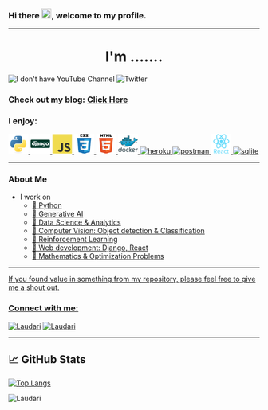 ### Hi there <img width="20" height="20" src="https://raw.githubusercontent.com/iampavangandhi/iampavangandhi/master/gifs/Hi.gif">, welcome to my profile.

---
<h1 align="center">I'm .......</h1>

![I don't have YouTube Channel](https://youtubelink)
![Twitter](https://twitterlink)


### Check out my blog: [Click Here](https://laudarisd.github.io/)

<!--
<p align="left"> <img src="https://komarev.com/ghpvc/?username=tomitokko&label=Profile%20views&color=0e75b6&style=flat" alt="chandrikadeb7" /> </p> -->

<!-- ![Banner](https://github.com/Laudarisd/Laudarisd/img/) -->

<h3 align="left">I enjoy:</h3>
<p align="left"> 
<a href="https://www.python.org" target="_blank"> <img src="https://raw.githubusercontent.com/devicons/devicon/master/icons/python/python-original.svg" alt="python" width="40" height="40"/> </a>  
<a href="https://www.djangoproject.com/" target="_blank"> <img src="https://raw.githubusercontent.com/devicons/devicon/9f4f5cdb393299a81125eb5127929ea7bfe42889/icons/django/django-original.svg" alt="django" width="40" height="40"/> </a>  
<a href="https://developer.mozilla.org/en-US/docs/Web/JavaScript" target="_blank"> <img src="https://raw.githubusercontent.com/devicons/devicon/master/icons/javascript/javascript-original.svg" alt="javascript" width="40" height="40"/> </a> 
<a href="https://www.w3schools.com/css/" target="_blank"> <img src="https://raw.githubusercontent.com/devicons/devicon/master/icons/css3/css3-original-wordmark.svg" alt="css3" width="40" height="40"/> </a> 
<a href="https://www.w3.org/html/" target="_blank"> <img src="https://raw.githubusercontent.com/devicons/devicon/master/icons/html5/html5-original-wordmark.svg" alt="html5" width="40" height="40"/> </a>  
<a href="https://www.docker.com/" target="_blank"> <img src="https://raw.githubusercontent.com/devicons/devicon/master/icons/docker/docker-original-wordmark.svg" alt="docker" width="40" height="40"/> </a> 
<a href="https://heroku.com" target="_blank"> <img src="https://www.vectorlogo.zone/logos/heroku/heroku-icon.svg" alt="heroku" width="40" height="40"/> </a>    
<a href="https://postman.com" target="_blank"> <img src="https://www.vectorlogo.zone/logos/getpostman/getpostman-icon.svg" alt="postman" width="40" height="40"/> </a>  
<a href="https://reactjs.org/" target="_blank"> <img src="https://raw.githubusercontent.com/devicons/devicon/master/icons/react/react-original-wordmark.svg" alt="react" width="40" height="40"/> </a> 
<a href="https://www.sqlite.org/" target="_blank"> <img src="https://www.vectorlogo.zone/logos/sqlite/sqlite-icon.svg" alt="sqlite" width="40" height="40"/> </a> </p>

---
### About Me

- I work on <ul>
   <li> <a href= "https://github.com/Laudarisd/">🌱 Python</a></li>
   <li> <a href= "https://github.com/Laudarisd/">🌱 Generative AI</a></li>
   <li>  <a href= "https://github.com/Laudarisd/Data-science-study.git"> 🌱 Data Science & Analytics</a> </li>
   <li> <a href= "https://github.com/Laudarisd/">🌱 Computer Vision: Object detection & Classification </a></li>
   <li> <a href= "https://github.com/Laudarisd/">🌱 Reinforcement Learning </a> </li>
   <li><a href= "https://github.com/Laudarisd/django">🌱 Web development: Django, React</li>
   <li><a href= "https://github.com/Laudarisd/django">🌱 Mathematics & Optimization Problems</li>
  </ul>
---

If you found value in something from my repository, please feel free to give me a shout out.


<h3 align="left">Connect with me:</h3>
<p align="left">
<a href="mailto:sudiplaudari@gmail.com" target="blank"><img align="center" src="https://cdn.jsdelivr.net/npm/simple-icons@3.0.1/icons/gmail.svg" alt="Laudari" height="30" width="40" /></a>
<a href="https://twitter.com/" target="blank"><img align="center" src="https://cdn.jsdelivr.net/npm/simple-icons@3.0.1/icons/twitter.svg" alt="Laudari" height="30" width="40" /></a>
<!-- <a href="https://medium.com/@tomitokko" target="blank"><img align="center" src="https://cdn.jsdelivr.net/npm/simple-icons@3.0.1/icons/medium.svg" alt="@tomitokko" height="30" width="40" /></a> -->
<!-- <a href="https://dev.to/tomitokko3" target="blank"><img align="center" src="https://cdn.jsdelivr.net/npm/simple-icons@3.0.1/icons/dev-dot-to.svg" alt="Laudari" height="30" width="40" /></a> -->
</p>

---

## &#x1f4c8; GitHub Stats

[![Top Langs](https://github-readme-stats.vercel.app/api/top-langs/?username=Laudarisd&hide=java,html,css&theme=radical)](https://github.com/anuraghazra/github-readme-stats)

<p><img align="left" src="https://github-readme-stats.vercel.app/api?username=Laudarisd&show_icons=true&locale=en" alt="Laudari" /></p>

<!--
Here are some ideas to get you started:

- 🔭 I’m currently working on ...
- 🌱 I’m currently learning ...
- 👯 I’m looking to collaborate on ...
- 🤔 I’m looking for help with ...
- 💬 Ask me about ...
- 📫 How to reach me: ...
- 😄 Pronouns: ...
- ⚡ Fun fact: ...
-->
